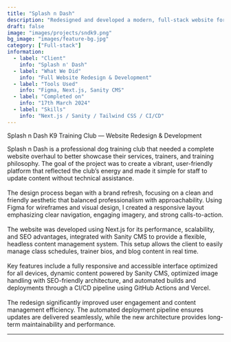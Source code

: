 ```yaml
---
title: "Splash n Dash"
description: "Redesigned and developed a modern, full-stack website for a dog training club using Next.js and Sanity CMS. Implemented a seamless content management experience, responsive UI, and automated CI/CD pipeline for continuous deployment and scalability."
draft: false
image: "images/projects/sndk9.png"
bg_image: "images/feature-bg.jpg"
category: ["Full-stack"]
information:
  - label: "Client"
    info: "Splash n' Dash"
  - label: "What We Did"
    info: "Full Website Redesign & Development"
  - label: "Tools Used"
    info: "Figma, Next.js, Sanity CMS"
  - label: "Completed on"
    info: "17th March 2024"
  - label: "Skills"
    info: "Next.js / Sanity / Tailwind CSS / CI/CD"
---
```


Splash n Dash K9 Training Club — Website Redesign & Development

Splash n Dash is a professional dog training club that needed a complete website overhaul to better showcase their services, trainers, and training philosophy. The goal of the project was to create a vibrant, user-friendly platform that reflected the club’s energy and made it simple for staff to update content without technical assistance.
<br/>
<br/>
The design process began with a brand refresh, focusing on a clean and friendly aesthetic that balanced professionalism with approachability. Using Figma for wireframes and visual design, I created a responsive layout emphasizing clear navigation, engaging imagery, and strong calls-to-action.
<br/>
<br />
The website was developed using Next.js for its performance, scalability, and SEO advantages, integrated with Sanity CMS to provide a flexible, headless content management system. This setup allows the client to easily manage class schedules, trainer bios, and blog content in real time.
<br/>
<br/>
Key features include a fully responsive and accessible interface optimized for all devices, dynamic content powered by Sanity CMS, optimized image handling with SEO-friendly architecture, and automated builds and deployments through a CI/CD pipeline using GitHub Actions and Vercel.
<br/>
<br/>
The redesign significantly improved user engagement and content management efficiency. The automated deployment pipeline ensures updates are delivered seamlessly, while the new architecture provides long-term maintainability and performance.

---
